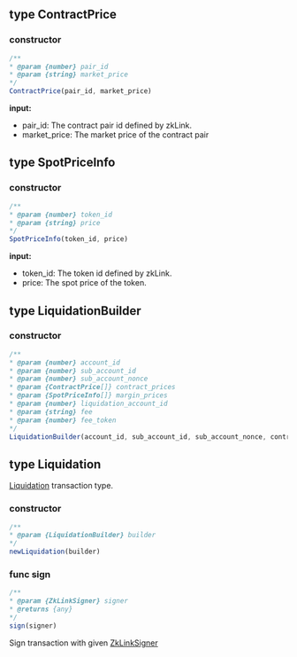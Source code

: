 ## type ContractPrice

### constructor

```javascript
/**
* @param {number} pair_id
* @param {string} market_price
*/
ContractPrice(pair_id, market_price)
```

**input:**
* pair_id: The contract pair id defined by zkLink.
* market_price: The market price of the contract pair

## type SpotPriceInfo

### constructor

```javascript
/**
* @param {number} token_id
* @param {string} price
*/
SpotPriceInfo(token_id, price)
```

**input:**
* token_id: The token id defined by zkLink.
* price: The spot price of the token.

## type LiquidationBuilder

### constructor

```javascript
/**
* @param {number} account_id
* @param {number} sub_account_id
* @param {number} sub_account_nonce
* @param {ContractPrice[]} contract_prices
* @param {SpotPriceInfo[]} margin_prices
* @param {number} liquidation_account_id
* @param {string} fee
* @param {number} fee_token
*/
LiquidationBuilder(account_id, sub_account_id, sub_account_nonce, contract_prices, margin_prices, liquidation_account_id, fee, fee_token) {
```

## type Liquidation
[Liquidation](../../../api-and-sdk/data-types/transaction/liquidation.md) transaction type.

### constructor

```javascript
/**
* @param {LiquidationBuilder} builder
*/
newLiquidation(builder)
```

### func sign

```javascript
/**
* @param {ZkLinkSigner} signer
* @returns {any}
*/
sign(signer)
```

Sign transaction with given [ZkLinkSigner](../signer.md#type-zklinksigner)